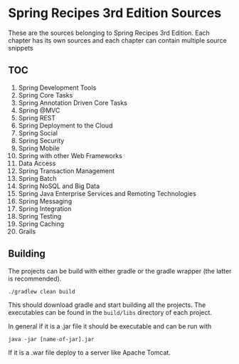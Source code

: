 Spring Recipes 3rd Edition Sources
===

These are the sources belonging to Spring Recipes 3rd Edition. Each chapter has its own sources and each chapter can contain multiple source snippets

TOC
---

1. Spring Development Tools
2. Spring Core Tasks
3. Spring Annotation Driven Core Tasks
4. Spring @MVC
5. Spring REST
6. Spring Deployment to the Cloud
7. Spring Social
8. Spring Security
9. Spring Mobile
10. Spring with other Web Frameworks
11. Data Access
12. Spring Transaction Management
13. Spring Batch
14. Spring NoSQL and Big Data 
15. Spring Java Enterprise Services and Remoting Technologies
16. Spring Messaging
17. Spring Integration
18. Spring Testing
19. Spring Caching
20. Grails


Building
---
The projects can be build with either gradle or the gradle wrapper (the latter is recommended). 

    ./gradlew clean build

This should download gradle and start building all the projects. The executables can be found in the `build/libs` directory of each project. 

In general if it is a .jar file it should be executable and can be run with

    java -jar [name-of-jar].jar 
    
If it is a .war file deploy to a server like Apache Tomcat.
